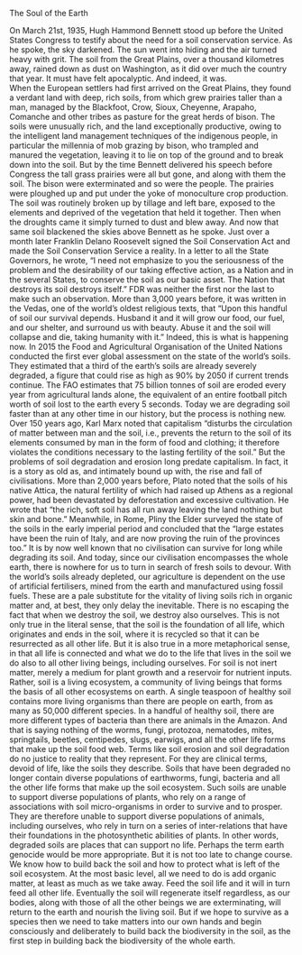 The Soul of the Earth

On March 21st, 1935, Hugh Hammond Bennett stood up before the United States Congress to testify about the need for a soil conservation service. As he spoke, the sky darkened. The sun went into hiding and the air turned heavy with grit. The soil from the Great Plains, over a thousand kilometres away, rained down as dust on Washington, as it did over much the country that year. It must have felt apocalyptic. And indeed, it was.  
When the European settlers had first arrived on the Great Plains, they found a verdant land with deep, rich soils, from which grew prairies taller than a man, managed by the Blackfoot, Crow, Sioux, Cheyenne, Arapaho, Comanche and other tribes as pasture for the great herds of bison. The soils were unusually rich, and the land exceptionally productive, owing to the intelligent land management techniques of the indigenous people, in particular the millennia of mob grazing by bison, who trampled and manured the vegetation, leaving it to lie on top of the ground and to break down into the soil. 
But by the time Bennett delivered his speech before Congress the tall grass prairies were all but gone, and along with them the soil. The bison were exterminated and so were the people. The prairies were ploughed up and put under the yoke of monoculture crop production. The soil was routinely broken up by tillage and left bare, exposed to the elements and deprived of the vegetation that held it together. Then when the droughts came it simply turned to dust and blew away. And now that same soil blackened the skies above Bennett as he spoke. 
Just over a month later Franklin Delano Roosevelt signed the Soil Conservation Act and made the Soil Conservation Service a reality. In a letter to all the State Governors, he wrote, “I need not emphasize to you the seriousness of the problem and the desirability of our taking effective action, as a Nation and in the several States, to conserve the soil as our basic asset. The Nation that destroys its soil destroys itself.”
FDR was neither the first nor the last to make such an observation. More than 3,000 years before, it was written in the Vedas, one of the world’s oldest religious texts, that “Upon this handful of soil our survival depends. Husband it and it will grow our food, our fuel, and our shelter, and surround us with beauty. Abuse it and the soil will collapse and die, taking humanity with it.”
Indeed, this is what is happening now. In 2015 the Food and Agricultural Organisation of the United Nations conducted the first ever global assessment on the state of the world’s soils. They estimated that a third of the earth’s soils are already severely degraded, a figure that could rise as high as 90% by 2050 if current trends continue. The FAO estimates that 75 billion tonnes of soil are eroded every year from agricultural lands alone, the equivalent of an entire football pitch worth of soil lost to the earth every 5 seconds. 
Today we are degrading soil faster than at any other time in our history, but the process is nothing new. Over 150 years ago, Karl Marx noted that capitalism “disturbs the circulation of matter between man and the soil, i.e., prevents the return to the soil of its elements consumed by man in the form of food and clothing; it therefore violates the conditions necessary to the lasting fertility of the soil.” But the problems of soil degradation and erosion long predate capitalism. In fact, it is a story as old as, and intimately bound up with, the rise and fall of civilisations.
More than 2,000 years before, Plato noted that the soils of his native Attica, the natural fertility of which had raised up Athens as a regional power, had been devastated by deforestation and excessive cultivation. He wrote that “the rich, soft soil has all run away leaving the land nothing but skin and bone.” Meanwhile, in Rome, Pliny the Elder surveyed the state of the soils in the early imperial period and concluded that the “large estates have been the ruin of Italy, and are now proving the ruin of the provinces too.” 
It is by now well known that no civilisation can survive for long while degrading its soil. And today, since our civilisation encompasses the whole earth, there is nowhere for us to turn in search of fresh soils to devour. With the world’s soils already depleted, our agriculture is dependent on the use of artificial fertilisers, mined from the earth and manufactured using fossil fuels. These are a pale substitute for the vitality of living soils rich in organic matter and, at best, they only delay the inevitable. 
There is no escaping the fact that when we destroy the soil, we destroy also ourselves. This is not only true in the literal sense, that the soil is the foundation of all life, which originates and ends in the soil, where it is recycled so that it can be resurrected as all other life. But it is also true in a more metaphorical sense, in that all life is connected and what we do to the life that lives in the soil we do also to all other living beings, including ourselves. 
For soil is not inert matter, merely a medium for plant growth and a reservoir for nutrient inputs. Rather, soil is a living ecosystem, a community of living beings that forms the basis of all other ecosystems on earth. A single teaspoon of healthy soil contains more living organisms than there are people on earth, from as many as 50,000 different species. In a handful of healthy soil, there are more different types of bacteria than there are animals in the Amazon. And that is saying nothing of the worms, fungi, protozoa, nematodes, mites, springtails, beetles, centipedes, slugs, earwigs, and all the other life forms that make up the soil food web. 
Terms like soil erosion and soil degradation do no justice to reality that they represent. For they are clinical terms, devoid of life, like the soils they describe. Soils that have been degraded no longer contain diverse populations of earthworms, fungi, bacteria and all the other life forms that make up the soil ecosystem. Such soils are unable to support diverse populations of plants, who rely on a range of associations with soil micro-organisms in order to survive and to prosper. They are therefore unable to support diverse populations of animals, including ourselves, who rely in turn on a series of inter-relations that have their foundations in the photosynthetic abilities of plants. In other words, degraded soils are places that can support no life. Perhaps the term earth genocide would be more appropriate. 
But it is not too late to change course. We know how to build back the soil and how to protect what is left of the soil ecosystem. At the most basic level, all we need to do is add organic matter, at least as much as we take away. Feed the soil life and it will in turn feed all other life. Eventually the soil will regenerate itself regardless, as our bodies, along with those of all the other beings we are exterminating, will return to the earth and nourish the living soil. But if we hope to survive as a species then we need to take matters into our own hands and begin consciously and deliberately to build back the biodiversity in the soil, as the first step in building back the biodiversity of the whole earth. 
